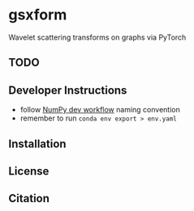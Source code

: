 # gsxform
 Wavelet scattering transforms on graphs via PyTorch
 
## TODO

## Developer Instructions
* follow [NumPy dev
  workflow](https://numpy.org/doc/1.14/dev/gitwash/development_workflow.html) naming convention
* remember to run `conda env export > env.yaml` 
 
 
## Installation

## License 

## Citation 
